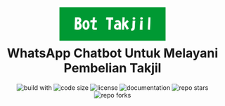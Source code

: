<h1 align="center"><img alt="bot takjil" src="https://raw.githubusercontent.com/dikyindrah/BotTakjil/main/img/bot%20takjil%203.png" width="250">
<br>
  WhatsApp Chatbot Untuk Melayani Pembelian Takjil
</h1>
<p align="center">
  <img alt="build with" src="https://img.shields.io/badge/build%20with-python%2C%20flask%2C%20twillio-blue">
  <img alt="code size" src="https://img.shields.io/github/languages/code-size/dikyindrah/BotTakjil">
  <img alt="license" src="https://img.shields.io/badge/license-MIT-brightgreen">
  <img alt="documentation" src="https://img.shields.io/badge/documentation-README-brightgreen">
  <img alt="repo stars" src="https://img.shields.io/github/stars/dikyindrah/BotTakjil?style=social">
  <img alt="repo forks" src="https://img.shields.io/github/forks/dikyindrah/BotTakjil?style=social">
</p>


